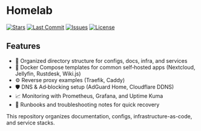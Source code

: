 # Homelab

[![Stars](https://img.shields.io/github/stars/MrBunbao/homelab?style=for-the-badge)](https://github.com/MrBunbao/homelab/stargazers)
[![Last Commit](https://img.shields.io/github/last-commit/MrBunbao/homelab?style=for-the-badge)](https://github.com/MrBunbao/homelab/commits/main)
[![Issues](https://img.shields.io/github/issues/MrBunbao/homelab?style=for-the-badge)](https://github.com/MrBunbao/homelab/issues)
[![License](https://img.shields.io/github/license/MrBunbao/homelab?style=for-the-badge)](https://github.com/MrBunbao/homelab/blob/main/LICENSE)

## Features

- 📂 Organized directory structure for configs, docs, infra, and services  
- 🐳 Docker Compose templates for common self‑hosted apps (Nextcloud, Jellyfin, Rustdesk, Wiki.js)  
- ⚙️ Reverse proxy examples (Traefik, Caddy)  
- 🛡️ DNS & Ad‑blocking setup (AdGuard Home, Cloudflare DDNS)  
- 📈 Monitoring with Prometheus, Grafana, and Uptime Kuma  
- 📝 Runbooks and troubleshooting notes for quick recovery

This repository organizes documentation, configs, infrastructure-as-code, and service stacks.
